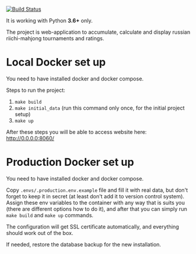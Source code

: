 [![Build Status](https://travis-ci.org/MahjongRepository/mahjong-portal.svg?branch=master)](https://travis-ci.org/MahjongRepository/mahjong-portal)

It is working with Python **3.6+** only.

The project is web-application to accumulate, calculate and display russian riichi-mahjong tournaments and ratings.

# Local Docker set up

You need to have installed docker and docker compose.

Steps to run the project:

1. `make build`
2. `make initial_data` (run this command only once, for the initial project setup)
3. `make up`

After these steps you will be able to access website here: http://0.0.0.0:8060/

# Production Docker set up

You need to have installed docker and docker compose.

Copy `.envs/.production.env.example` file and fill it with real data, but don't forget to keep it in secret (at least don't add it to version control system). Assign these env variables to the container with any way that is suits you (there are different options how to do it), and after that you can simply run `make build` and `make up` commands.

The configuration will get SSL certificate automatically, and everything should work out of the box. 

If needed, restore the database backup for the new installation.
